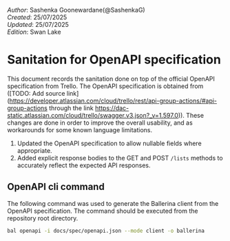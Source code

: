 _Author_:  Sashenka Goonewardane(@SashenkaG)\
_Created_: 25/07/2025 \
_Updated_: 25/07/2025 \
_Edition_: Swan Lake

# Sanitation for OpenAPI specification

This document records the sanitation done on top of the official OpenAPI specification from Trello. 
The OpenAPI specification is obtained from ([TODO: Add source link](https://developer.atlassian.com/cloud/trello/rest/api-group-actions/#api-group-actions through the link https://dac-static.atlassian.com/cloud/trello/swagger.v3.json?_v=1.597.0)).
These changes are done in order to improve the overall usability, and as workarounds for some known language limitations.

[//]: # (TODO: Add sanitation details)
1. Updated the OpenAPI specification to allow nullable fields where appropriate.
2. Added explicit response bodies to the GET and POST `/lists` methods to accurately reflect the expected API responses.

## OpenAPI cli command

The following command was used to generate the Ballerina client from the OpenAPI specification. The command should be executed from the repository root directory.

```bash
bal openapi -i docs/spec/openapi.json --mode client -o ballerina
```

